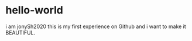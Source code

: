 # hello-world
i am jonySh2020
this is my first experience on Github and i want to make it BEAUTIFUL.
